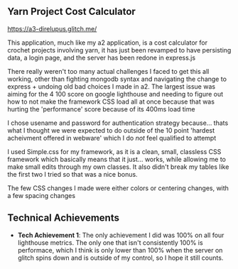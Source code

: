 ## Yarn Project Cost Calculator

https://a3-direlupus.glitch.me/
  
This application, much like my a2 application, is a cost calculator for crochet projects involving yarn, it has just been revamped to have persisting data, a login page, and the server has been redone in express.js

There really weren't too many actual challenges I faced to get this all working, other than fighting mongodb syntax and navigating the change to express + undoing old bad choices I made in a2. The largest issue was aiming for the 4 100 score on google lighthouse and needing to figure out how to not make the framework CSS load all at once because that was hurting the 'performance' score because of its 400ms load time

I chose usename and password for authentication strategy because... thats what I thought we were expected to do outside of the 10 point 'hardest acheivment offered in webware' which I do *not* feel qualified to attempt

I used Simple.css for my framework, as it is a clean, small, classless CSS framework which basically means that it just... works, while allowing me to make small edits through my own classes. It also didn't break my tables like the first two I tried so that was a nice bonus.

The few CSS changes I made were either colors or centering changes, with a few spacing changes

## Technical Achievements
- **Tech Achievement 1**: The only achievement I did was 100% on all four lighthouse metrics. The only one that isn't consistently 100% is performace, which I think is only lower than 100% when the server on glitch spins down and is outside of my control, so I hope it still counts.

